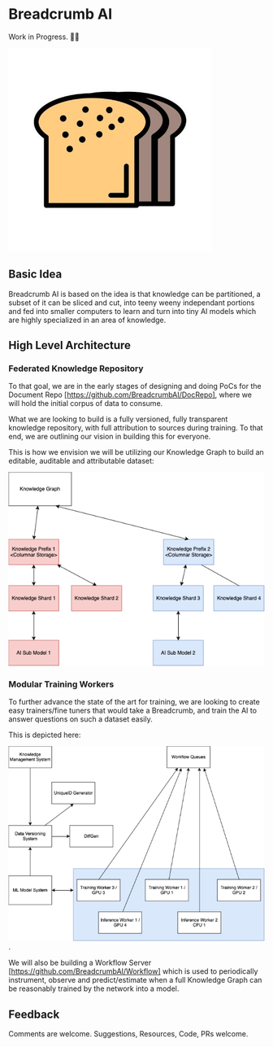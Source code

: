 # Breadcrumb AI

 Work in Progress. 👷‍♂️ 

![Breadcrumb AI](Images/BreadCrumbAI.jpg)

## Basic Idea

Breadcrumb AI is based on the idea is that knowledge can be partitioned, a
subset of it can be sliced and cut, into teeny weeny independant portions
and fed into smaller computers to learn and turn into tiny AI models
which are highly specialized in an area of knowledge.

## High Level Architecture

### Federated Knowledge Repository

To that goal, we are in the early stages of designing and doing PoCs for the
Document Repo [https://github.com/BreadcrumbAI/DocRepo], where we will hold
the initial corpus of data to consume.

What we are looking to build is a fully versioned, fully transparent knowledge
repository, with full attribution to sources during training. To that end, we
are outlining our vision in building this for everyone.

This is how we envision we will be utilizing our Knowledge Graph to build
an editable, auditable and attributable dataset:

![Federated Knowledge](Images/Architecture/FederatedKnowledge.drawio.png)

### Modular Training Workers

To further advance the state of the art for training, we are looking to
create easy trainers/fine tuners that would take a Breadcrumb, and train
the AI to answer questions on such a dataset easily.

This is depicted here:

![Federate AI](Images/Architecture/FederatedAI.drawio.png).

We will also be building a Workflow Server [https://github.com/BreadcrumbAI/Workflow]
which is used to periodically instrument, observe and predict/estimate when
a full Knowledge Graph can be reasonably trained by the network into a model.

## Feedback

Comments are welcome. Suggestions, Resources, Code, PRs welcome.
